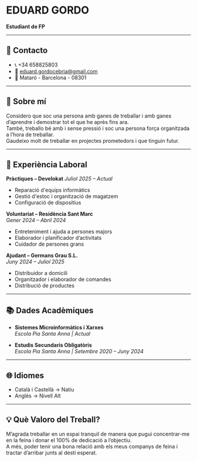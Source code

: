 # EDUARD GORDO  
**Estudiant de FP**

---

## 📌 Contacto
- 📞 +34 658825803  
- 📧 eduard.gordocebria@gmail.com  
- 📍 Mataró - Barcelona - 08301  

---

## 👤 Sobre mí
Considero que soc una persona amb ganes de treballar i amb ganes d’aprendre i demostrar tot el que he après fins ara.  
També, treballo bé amb i sense pressió i soc una persona força organitzada a l’hora de treballar.  
Gaudeixo molt de treballar en projectes prometedors i que tinguin futur.

---

## 💼 Experiència Laboral

**Pràctiques – Develokat**
*Juliol 2025 – Actual*
- Reparació d'equips informàtics
- Gestió d'estoc i organització de magatzem
- Configuració de dispositius

**Voluntariat – Residència Sant Marc**  
*Gener 2024 – Abril 2024*  
- Entreteniment i ajuda a persones majors  
- Elaborador i planificador d’activitats  
- Cuidador de persones grans  

**Ajudant – Germans Grau S.L.**  
*Juny 2024 – Juliol 2025*  
- Distribuidor a domicili  
- Organitzador i elaborador de comandes  
- Distribució de productes  

---

## 📚 Dades Acadèmiques
- **Sistemes Microinformàtics i Xarxes**  
  *Escola Pia Santa Anna | Actual*  

- **Estudis Secundaris Obligatòris**  
  *Escola Pia Santa Anna | Setembre 2020 – Juny 2024*  

---

## 🌐 Idiomes
- Català i Castellà → Natiu  
- Anglès → Nivell Alt  

---

## 💡 Què Valoro del Treball?
M’agrada treballar en un espai tranquil de manera que pugui concentrar-me en la feina i donar el 100% de dedicació a l’objectiu.  
A més, poder tenir una bona relació amb els meus companys de feina i tractar d’arribar junts al destí esperat.

